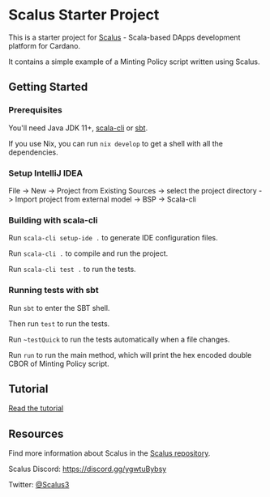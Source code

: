 # Scalus Starter Project

This is a starter project for [Scalus](https://scalus.org) -
Scala-based DApps development platform for Cardano.

It contains a simple example of a Minting Policy script written using Scalus.

## Getting Started

### Prerequisites

You'll need Java JDK 11+, [scala-cli](https://scala-cli.virtuslab.org/) or [sbt](https://www.scala-sbt.org/).

If you use Nix, you can run `nix develop` to get a shell with all the dependencies.

### Setup IntelliJ IDEA

File -> New -> Project from Existing Sources -> select the project directory -> Import project from external model ->
BSP -> Scala-cli

### Building with scala-cli

Run `scala-cli setup-ide .` to generate IDE configuration files.

Run `scala-cli .` to compile and run the project.

Run `scala-cli test .` to run the tests.

### Running tests with sbt

Run `sbt` to enter the SBT shell.

Then run `test` to run the tests.

Run `~testQuick` to run the tests automatically when a file changes.

Run `run` to run the main method, which will print the hex encoded double CBOR of Minting Policy script.

## Tutorial

[Read the tutorial](https://scalus.org/docs/Tutorial)

## Resources

Find more information about Scalus in the [Scalus repository](https://github.com/nau/scalus).

Scalus Discord: <https://discord.gg/ygwtuBybsy>

Twitter: [@Scalus3](https://twitter.com/Scalus3)
